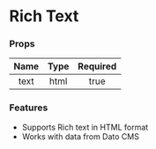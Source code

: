 # Rich Text

### Props

|   Name   |  Type  |  Required  |
|:--------:|:------:|:----------:|
|   text   |  html  |    true    |

### Features

- Supports Rich text in HTML format
- Works with data from Dato CMS